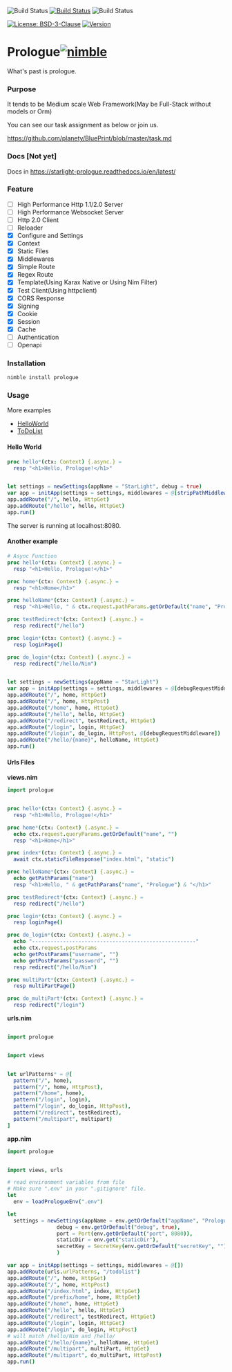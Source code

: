 ![Build Status](https://github.com/planety/prologue/workflows/Test%20Prologue/badge.svg)
[![Build Status](https://dev.azure.com/xzsflywind/xlsx/_apis/build/status/planety.prologue?branchName=master)](https://dev.azure.com/xzsflywind/xlsx/_build/latest?definitionId=4&branchName=master)
![Build Status](https://travis-ci.org/planety/prologue.svg?branch=master)

[![License: BSD-3-Clause](https://img.shields.io/github/license/planety/prologue)](https://opensource.org/licenses/BSD-3-Clause)
[![Version](https://img.shields.io/github/v/release/planety/prologue?include_prereleases)](https://github.com/planety/prologue/releases)


# Prologue[![nimble](https://raw.githubusercontent.com/yglukhov/nimble-tag/master/nimble.png)](https://github.com/yglukhov/nimble-tag)
What's past is prologue.

### Purpose
It tends to be Medium scale Web Framework(May be Full-Stack without models or Orm)

You can see our task assignment as below or join us.

https://github.com/planety/BluePrint/blob/master/task.md


### Docs [Not yet]

Docs in https://starlight-prologue.readthedocs.io/en/latest/


### Feature


- [ ] High Performance Http 1.1/2.0 Server
- [ ] High Performance Websocket Server
- [ ] Http 2.0 Client
- [ ] Reloader
- [x] Configure and Settings
- [x] Context
- [x] Static Files
- [x] Middlewares
- [x] Simple Route
- [x] Regex Route
- [x] Template(Using Karax Native or Using Nim Filter)
- [x] Test Client(Using httpclient)
- [x] CORS Response
- [x] Signing
- [x] Cookie
- [x] Session
- [x] Cache
- [ ] Authentication
- [ ] Openapi

### Installation

```bash
nimble install prologue
```

### Usage

More examples
- [HelloWorld](https://github.com/planety/prologue/tree/master/examples/helloworld)
- [ToDoList](https://github.com/planety/prologue/tree/master/examples/todolist)

#### Hello World

```nim
proc hello*(ctx: Context) {.async.} =
  resp "<h1>Hello, Prologue!</h1>"


let settings = newSettings(appName = "StarLight", debug = true)
var app = initApp(settings = settings, middlewares = @[stripPathMiddleware()])
app.addRoute("/", hello, HttpGet)
app.addRoute("/hello", hello, HttpGet)
app.run()
```

The server is running at localhost:8080.

#### Another example

```nim
# Async Function
proc hello*(ctx: Context) {.async.} =
  resp "<h1>Hello, Prologue!</h1>"

proc home*(ctx: Context) {.async.} =
  resp "<h1>Home</h1>"

proc helloName*(ctx: Context) {.async.} =
  resp "<h1>Hello, " & ctx.request.pathParams.getOrDefault("name", "Prologue") & "</h1>"

proc testRedirect*(ctx: Context) {.async.} =
  resp redirect("/hello")

proc login*(ctx: Context) {.async.} =
  resp loginPage()

proc do_login*(ctx: Context) {.async.} =
  resp redirect("/hello/Nim")


let settings = newSettings(appName = "StarLight")
var app = initApp(settings = settings, middlewares = @[debugRequestMiddleware])
app.addRoute("/", home, HttpGet)
app.addRoute("/", home, HttpPost)
app.addRoute("/home", home, HttpGet)
app.addRoute("/hello", hello, HttpGet)
app.addRoute("/redirect", testRedirect, HttpGet)
app.addRoute("/login", login, HttpGet)
app.addRoute("/login", do_login, HttpPost, @[debugRequestMiddleware])
app.addRoute("/hello/{name}", helloName, HttpGet)
app.run()
```

#### Urls Files
**views.nim**

```nim
import prologue


proc hello*(ctx: Context) {.async.} =
  resp "<h1>Hello, Prologue!</h1>"

proc home*(ctx: Context) {.async.} =
  echo ctx.request.queryParams.getOrDefault("name", "")
  resp "<h1>Home</h1>"

proc index*(ctx: Context) {.async.} =
  await ctx.staticFileResponse("index.html", "static")

proc helloName*(ctx: Context) {.async.} =
  echo getPathParams("name")
  resp "<h1>Hello, " & getPathParams("name", "Prologue") & "</h1>"

proc testRedirect*(ctx: Context) {.async.} =
  resp redirect("/hello")

proc login*(ctx: Context) {.async.} =
  resp loginPage()

proc do_login*(ctx: Context) {.async.} =
  echo "-----------------------------------------------------"
  echo ctx.request.postParams
  echo getPostParams("username", "")
  echo getPostParams("password", "")
  resp redirect("/hello/Nim")

proc multiPart*(ctx: Context) {.async.} =
  resp multiPartPage()

proc do_multiPart*(ctx: Context) {.async.} =
  resp redirect("/login")
```

**urls.nim**

```nim

import prologue


import views


let urlPatterns* = @[
  pattern("/", home),
  pattern("/", home, HttpPost),
  pattern("/home", home),
  pattern("/login", login),
  pattern("/login", do_login, HttpPost),
  pattern("/redirect", testRedirect),
  pattern("/multipart", multipart)
]
```

**app.nim**

```nim
import prologue


import views, urls

# read environment variables from file
# Make sure ".env" in your ".gitignore" file.
let 
  env = loadPrologueEnv(".env")

let
  settings = newSettings(appName = env.getOrDefault("appName", "Prologue"),
                debug = env.getOrDefault("debug", true), 
                port = Port(env.getOrDefault("port", 8080)),
                staticDir = env.get("staticDir"),
                secretKey = SecretKey(env.getOrDefault("secretKey", ""))
                )

var app = initApp(settings = settings, middlewares = @[])
app.addRoute(urls.urlPatterns, "/todolist")
app.addRoute("/", home, HttpGet)
app.addRoute("/", home, HttpPost)
app.addRoute("/index.html", index, HttpGet)
app.addRoute("/prefix/home", home, HttpGet)
app.addRoute("/home", home, HttpGet)
app.addRoute("/hello", hello, HttpGet)
app.addRoute("/redirect", testRedirect, HttpGet)
app.addRoute("/login", login, HttpGet)
app.addRoute("/login", do_login, HttpPost)
# will match /hello/Nim and /hello/
app.addRoute("/hello/{name}", helloName, HttpGet)
app.addRoute("/multipart", multiPart, HttpGet)
app.addRoute("/multipart", do_multiPart, HttpPost)
app.run()
```
